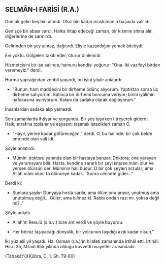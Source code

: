 ## SELMÂN-I FARİSÎ (R.A.)

Günlük geliri beş bin altındı. Otuz bin kadar müslümanın başında vali idi.

Genişçe bir abası vardı. Halka hitap edeceği zaman, bir kısmını altına alır, diğerlerine de sarınırdı.

Gelirinden bir şey almaz, dağıtırdı. Eliyle kazandığını yemek âdetiydi.

Evi yoktu. Gölgeleri takib eder, oturur dinlenirdi.

Hizmetçisini bir ise salınca, hamuru kendisi yoğurur: "Ona. iki vazifeyi birden veremeyiz." derdi.

Hurma yaprağından zenbil yapardı, bu işini şöyle anlatırdı:

- "Bunun, ham maddesini bir dirheme ödünç alıyorum. Yaptıktan sonra üç dirheme satıyorum. Satınca bir dirhemi borcuma veriyor; birini ıyâlimin nafakasına ayırıyorum. Kalanı da sadaka olarak dağıtıyorum."

İnsanlardan sadaka alıp yemezdi.

Son zamanlarda ihtiyar ve yorgundu. Bir şey taşırken titreyerek giderdi. Halk; etrafına toplanır ve eşyasını taşımak istedikleri zaman O,

- "Hayır, yerine kadar götüreceğim," derdi. O, bu halinde; bir çok belde emrinde olan vali idi.

Şöyle anlatırdı:

- Mümin: doktoru yanında olan bir hastaya benzer. Doktora; ona yara­yan ve yaramayanı bilir. Hasta, kendine zararlı bir şeyi isterse mâni olur ve yersen ölürsün der. Müminin hali budur. O bir çok şeyleri arzular; ama Allah mâni olun; ta ölünceye kadar... Sonra cennete gider..."

Derdi ki:

- Şunlara şaşılır: Dünyaya hırsla sarılır, ama ölüm onu arıyor, unutmuş ama unutulmuş değil... Güler; ama bilmez ki. Rabbı ondan razı mı. yoksa de­ğil mi?.."

Şöyle anlattı

- Allah'ın Resulü (s.a.v.) bize ant verdi ve şöyle buyurdu:

- Her biriniz taşıyacağı dünyalık, bir yolcunun taşıdığı azık kadar ol­sun."

İki yüz elli yıl yaşadı. Hz. Osman (r.a.)'ın hilafeti zamanında irtihâl etti. İrtihâli Hicri 35, Miladî 655 yılında olduğu kuvvetli rivayetler arasındadır.

(Tabakât'ül Kübra, C. 1. Sh. 79-80)
